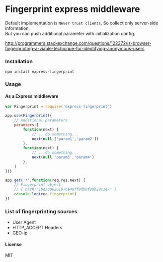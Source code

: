 # Fingerprint express middleware

Default implementation is `Never trust clients`, So collect only server-side information.  
But you can push additional parameter with initialization config.  

http://programmers.stackexchange.com/questions/122372/is-browser-fingerprinting-a-viable-technique-for-identifying-anonymous-users

### Installation

```
npm install express-fingerprint
```
### Usage

#### As a Express middleware

```javascript
var Fingerprint = require('express-fingerprint')

app.use(Fingerprint({
	// Additional parameters
	paramters:[
		function(next) {
			// ...do something...
			next(null,['param1','param2'])
		},
		function(next) {
			// ...do something...
			next(null,'param3','param4')
		},
	]
}))

app.get('*',function(req,res,next) {
	// Fingerprint object
	// { hash:"1bd360626197ba49ff9db0f8bb29c3e7" }
	console.log(req.fingerprint)
})
```

### List of fingerprinting sources

* User Agent
* HTTP_ACCEPT Headers
* GEO-ip

#### License

MIT
